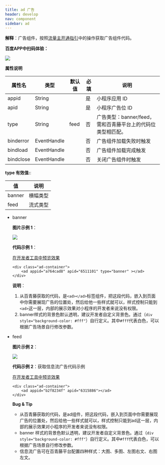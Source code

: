 ```yaml
---
title: ad 广告
header: develop
nav: component
sidebar: ad
---
```


 

**解释**：广告组件，按照<a href="https://smartprogram.baidu.com/docs/introduction/adopen/">流量主开通指引</a>中的操作获取广告组件代码。


**百度APP中扫码体验：**

<img src="https://b.bdstatic.com/miniapp/assets/images/doc_demo/ad.png"  class="demo-qrcode-image" />

**属性说明**

|属性名 |类型  |默认值  |必填|说明|
|---- | ---- | ---- |---- |---- |
|appid|String| |是|小程序应用 ID|
|apid|String| |是|小程序广告位 ID|
|type|String|feed|否|广告类型：banner/feed，需和百青藤平台上的代码位类型相匹配。|
|binderror|EventHandle||否|广告组件加载失败时触发|
|bindload|EventHandle||否|广告组件加载完成触发|
|bindclose|EventHandle||否|关闭广告组件时触发|

**type 有效值:**:

| 值 | 说明 |
|--- |----- |
| banner | 横幅类型 |
| feed | 流式类型 |


* banner

    **图片示例 1**：

    <div class="m-doc-custom-examples">
        <div class="m-doc-custom-examples-correct">
            <img src=" https://b.bdstatic.com/miniapp/images/ad-banner.png">
        </div>
        <div class="m-doc-custom-examples-correct">
            <img src=" ">
        </div>
        <div class="m-doc-custom-examples-correct">
            <img src=" ">
        </div>     
    </div>

    **代码示例 1**：

    <a href="swanide://fragment/d7056a8d90865d1a6a76bfb96c5d6d9a1572604050629" title="在开发者工具中预览效果" target="_self">在开发者工具中预览效果</a>

    ```
    <div class="ad-container">
        <ad appid="a764cad8" apid="6511101" type="banner" ></ad>
    </div>

    ```
    **说明**：
    1. 从百青藤获取的代码，是`<ad></ad>`标签组件，把这段代码，嵌入到页面中你需要展现广告的位置处，然后给他一些样式就可以，样式控制只能到`<ad>`这一层，内部的展示效果对小程序的开发者来说没有权限。
    2. banner样式的背景色默认透明，建议开发者自定义背景色。通过（`div style="background-color: #fff"`）自行定义。其中`#fff`代表白色，可以根据广告场景自行修改参数。

* feed

    **图片示例 2**：

    <div class="m-doc-custom-examples">
        <div class="m-doc-custom-examples-correct">
            <img src="https://b.bdstatic.com/miniapp/images/ad-feed.png">
        </div>
        <div class="m-doc-custom-examples-correct">
            <img src=" ">
        </div>
        <div class="m-doc-custom-examples-correct">
            <img src=" ">
        </div>     
    </div>

    **代码示例 2**：获取信息流广告代码示例 

    <a href="swanide://fragment/3d2b4b9c495c812edff04922a25bf0171572604070484" title="在开发者工具中预览效果" target="_self">在开发者工具中预览效果</a>

    ```
    <div class="ad-container">
        <ad appid="b2f8234f" apid="6315886"></ad>
    </div>

    ```

  **Bug & Tip**

  * 从百青藤获取的代码，是ad组件，把这段代码，嵌入到页面中你需要展现广告的位置处，然后给他一些样式就可以，样式控制只能到ad这一层，内部的展示效果对小程序的开发者来说没有权限。
  * banner 样式的背景色默认透明，建议开发者自定义背景色。通过（`div style="background-color: #fff"`）自行定义。其中`#fff`代表白色，可以根据广告场景自行修改参数。
  * 信息流广告可在百青藤平台配置四种样式：大图、多图、左图右文、右图左文。